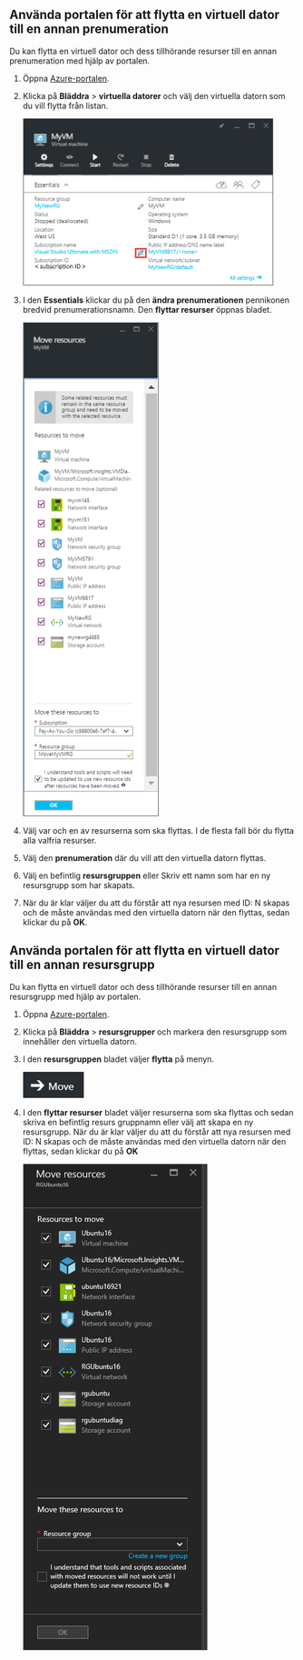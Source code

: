 

## <a name="use-the-portal-to-move-a-vm-to-a-different-subscription"></a>Använda portalen för att flytta en virtuell dator till en annan prenumeration
Du kan flytta en virtuell dator och dess tillhörande resurser till en annan prenumeration med hjälp av portalen.

1. Öppna [Azure-portalen](https://portal.azure.com).
2. Klicka på **Bläddra** > **virtuella datorer** och välj den virtuella datorn som du vill flytta från listan.
   
    ![Skärmbild av avsnittet Essentials där du kan klicka på pennikonen att öppna bladet flytta resurser.](./media/virtual-machines-common-move-vm/move-button.png)
3. I den **Essentials** klickar du på den **ändra prenumerationen** pennikonen bredvid prenumerationsnamn. Den **flyttar resurser** öppnas bladet.
   
    ![Skärmbild av bladet flytta resurser.](./media/virtual-machines-common-move-vm/move.png)
4. Välj var och en av resurserna som ska flyttas. I de flesta fall bör du flytta alla valfria resurser.
5. Välj den **prenumeration** där du vill att den virtuella datorn flyttas.
6. Välj en befintlig **resursgruppen** eller Skriv ett namn som har en ny resursgrupp som har skapats.
7. När du är klar väljer du att du förstår att nya resursen med ID: N skapas och de måste användas med den virtuella datorn när den flyttas, sedan klickar du på **OK**.

## <a name="use-the-portal-to-move-a-vm-to-another-resource-group"></a>Använda portalen för att flytta en virtuell dator till en annan resursgrupp
Du kan flytta en virtuell dator och dess tillhörande resurser till en annan resursgrupp med hjälp av portalen.

1. Öppna [Azure-portalen](https://portal.azure.com).
2. Klicka på **Bläddra** > **resursgrupper** och markera den resursgrupp som innehåller den virtuella datorn.
3. I den **resursgruppen** bladet väljer **flytta** på menyn.
   
    ![Skärmbild av knappen Flytta på menyn resurs grupper.](./media/virtual-machines-common-move-vm/move-rg.png)
4. I den **flyttar resurser** bladet väljer resurserna som ska flyttas och sedan skriva en befintlig resurs gruppnamn eller välj att skapa en ny resursgrupp. När du är klar väljer du att du förstår att nya resursen med ID: N skapas och de måste användas med den virtuella datorn när den flyttas, sedan klickar du på **OK**
   
    ![Skärmbild av bladet flytta resurser.](./media/virtual-machines-common-move-vm/move-rg-list.png)

